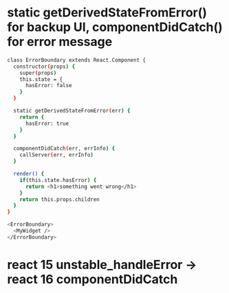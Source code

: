 # static getDerivedStateFromError() for backup UI, componentDidCatch() for error message
```bash
class ErrorBoundary extends React.Component {
  constructor(props) {
    super(props)
    this.state = {
      hasError: false
    }
  }

  static getDerivedStateFromError(err) {
    return {
      hasError: true
    }
  }

  componentDidCatch(err, errInfo) {
    callServer(err, errInfo)
  }

  render() {
    if(this.state.hasError) {
      return <h1>something went wrong</h1>
    }
    return this.props.children
  }
}
```
```bash
<ErrorBoundary>
  <MyWidget />
</ErrorBoundary>
```

# react 15 unstable_handleError -> react 16 componentDidCatch